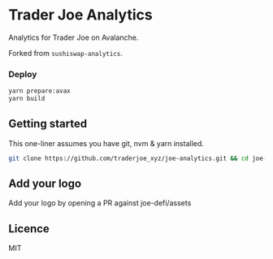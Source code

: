 # Trader Joe Analytics

Analytics for Trader Joe on Avalanche. 

Forked from `sushiswap-analytics`. 

### Deploy

```sh
yarn prepare:avax
yarn build
```

## Getting started

This one-liner assumes you have git, nvm & yarn installed.

```sh
git clone https://github.com/traderjoe_xyz/joe-analytics.git && cd joe-analytics && nvm use && yarn && yarn dev
```

## Add your logo

Add your logo by opening a PR against joe-defi/assets

## Licence

MIT
